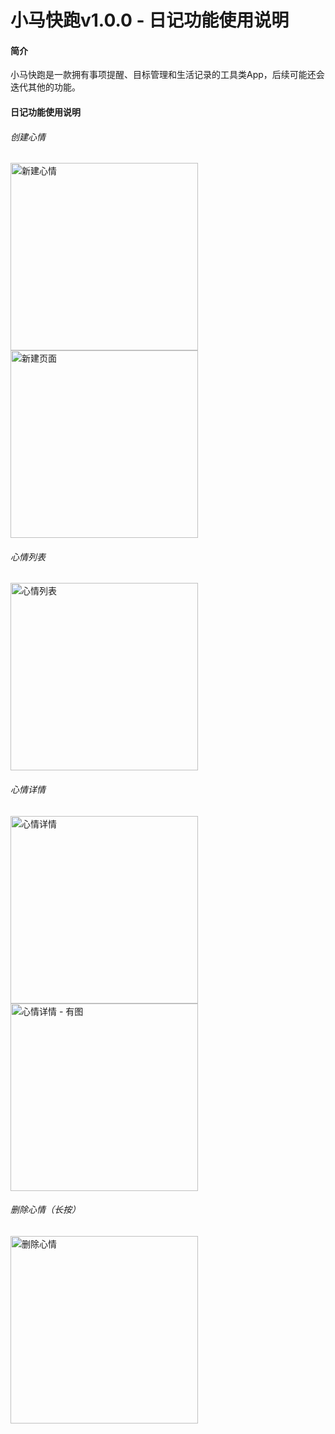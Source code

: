 # 小马快跑v1.0.0 - 日记功能使用说明

#### 简介

小马快跑是一款拥有事项提醒、目标管理和生活记录的工具类App，后续可能还会迭代其他的功能。

#### 日记功能使用说明

###### 创建心情

<img src="img/memorandum/新建心情.jpg" alt="新建心情" width="300"/><img src="img/memorandum/新建页面.jpg" alt="新建页面" width="300"/>

###### 心情列表

<img src="img/memorandum/心情列表.jpg" alt="心情列表" width="300"/>

###### 心情详情

<img src="img/memorandum/心情详情.jpg" alt="心情详情" width="300"/><img src="img/memorandum/心情详情 - 有图.jpg" alt="心情详情 - 有图" width="300"/>

###### 删除心情（长按）

<img src="img/memorandum/删除心情.jpg" alt="删除心情" width="300"/>
